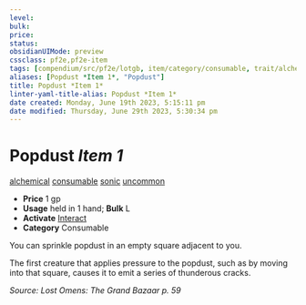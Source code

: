 ```yaml
---
level:
bulk:
price:
status:
obsidianUIMode: preview
cssclass: pf2e,pf2e-item
tags: [compendium/src/pf2e/lotgb, item/category/consumable, trait/alchemical, trait/consumable, trait/sonic, trait/uncommon]
aliases: [Popdust *Item 1*, "Popdust"]
title: Popdust *Item 1*
linter-yaml-title-alias: Popdust *Item 1*
date created: Monday, June 19th 2023, 5:15:11 pm
date modified: Thursday, June 29th 2023, 5:30:34 pm
---
```


# Popdust *Item 1*

[alchemical](rules/traits/alchemical.md) [consumable](rules/traits/consumable.md) [sonic](rules/traits/sonic.md) [uncommon](rules/traits/uncommon.md)  

- **Price** 1 gp
- **Usage** held in 1 hand; **Bulk** L
- **Activate** [Interact](rules/actions/interact.md)
- **Category** Consumable

You can sprinkle popdust in an empty square adjacent to you.

The first creature that applies pressure to the popdust, such as by moving into that square, causes it to emit a series of thunderous cracks.

*Source: Lost Omens: The Grand Bazaar p. 59*
